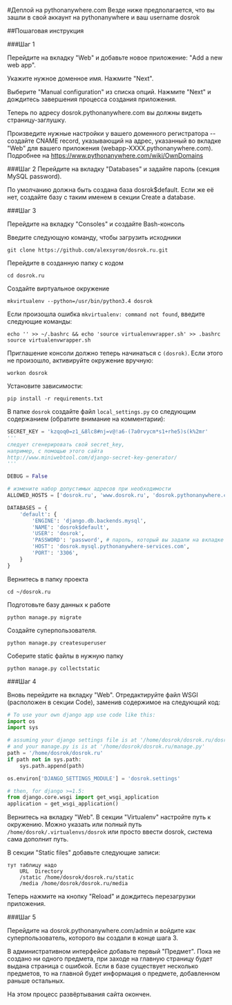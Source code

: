 #Деплой на pythonanywhere.com
Везде ниже предполагается, что вы зашли в свой аккаунт на pythonanywhere и ваш username dosrok

##Пошаговая инструкция

###Шаг 1

Перейдите на вкладку "Web" и добавьте новое приложение: "Add a new web app".

Укажите нужное доменное имя. Нажмите "Next".

Выберите "Manual configuration" из списка опций. Нажмите "Next" и дождитесь завершения процесса создания приложения.

Теперь по адресу dosrok.pythonanywhere.com вы должны видеть страницу-заглушку.

Произведите нужные настройки у вашего доменного регистратора -- создайте CNAME record, указывающий на адрес, указанный во вкладке "Web" для вашего приложения (webapp-XXXX.pythonanywhere.com).
Подробнее на https://www.pythonanywhere.com/wiki/OwnDomains

###Шаг 2
Перейдите на вкладку "Databases" и задайте пароль (секция MySQL password). 

По умолчанию должна быть создана база dosrok$default. Если же её нет, создайте базу с таким именем в секции Create a database.

###Шаг 3

Перейдите на вкладку "Consoles" и создайте Bash-консоль

Введите следующую команду, чтобы загрузить исходники
```shell
git clone https://github.com/alexsyrom/dosrok.ru.git
```

Перейдите в созданную папку с кодом
```shell
cd dosrok.ru
```
Создайте виртуальное окружение
```shell
mkvirtualenv --python=/usr/bin/python3.4 dosrok
```
Если произошла ошибка `mkvirtualenv: command not found`, введите следующие команды:
```shell
echo '' >> ~/.bashrc && echo 'source virtualenvwrapper.sh' >> .bashrc
source virtualenvwrapper.sh
```

Приглашение консоли должно теперь начинаться с `(dosrok)`. Если этого не произошло, активируйте окружение вручную:
```shell
workon dosrok
```

Установите зависимости:
```shell
pip install -r requirements.txt
```

В папке `dosrok` создайте файл `local_settings.py` со следующим содержанием (обратите внимание на комментарии):
```python
SECRET_KEY = 'kzqoq0=z1_&8lc8#nj=v@!a6-(7a0rvycm*s1+rhe5)s(k%2mr' 
'''
следует сгенерировать свой secret_key, 
например, с помощью этого сайта 
http://www.miniwebtool.com/django-secret-key-generator/
'''

DEBUG = False

# измените набор допустимых адресов при необходимости
ALLOWED_HOSTS = ['dosrok.ru', 'www.dosrok.ru', 'dosrok.pythonanywhere.com']

DATABASES = {
	'default': {
		'ENGINE': 'django.db.backends.mysql',
		'NAME': 'dosrok$default',
		'USER': 'dosrok',
		'PASSWORD': 'password', # пароль, который вы задали на вкладке "Databases"
		'HOST': 'dosrok.mysql.pythonanywhere-services.com',
		'PORT': '3306',
	}
}
```

Вернитесь в папку проекта
```shell
cd ~/dosrok.ru
```

Подготовьте базу данных к работе
```shell
python manage.py migrate
```

Создайте суперпользователя.
```shell
python manage.py createsuperuser
```

Соберите static файлы в нужную папку
```shell
python manage.py collectstatic
```

###Шаг 4

Вновь перейдите на вкладку "Web". Отредактируйте файл WSGI (расположен в секции Code), заменив содержимое на следующий код:
```python
# To use your own django app use code like this:
import os
import sys

# assuming your django settings file is at '/home/dosrok/dosrok.ru/dosrok/settings.py'
# and your manage.py is is at '/home/dosrok/dosrok.ru/manage.py'
path = '/home/dosrok/dosrok.ru'
if path not in sys.path:
	sys.path.append(path)

os.environ['DJANGO_SETTINGS_MODULE'] = 'dosrok.settings'

# then, for django >=1.5:
from django.core.wsgi import get_wsgi_application
application = get_wsgi_application()
```

Вернитесь на вкладку "Web". В секции "Virtualenv" настройте путь к окружению. Можно указать или полный путь `/home/dosrok/.virtualenvs/dosrok` или просто ввести dosrok, система сама дополнит путь.

В секции "Static files" добавьте следующие записи:

```shell
тут таблицу надо
    URL  Directory
    /static /home/dosrok/dosrok.ru/static
    /media /home/dosrok/dosrok.ru/media
```

Теперь нажмите на кнопку "Reload" и дождитесь перезагрузки приложения.

###Шаг 5

Перейдите на dosrok.pythonanywhere.com/admin и войдите как суперпользователь, которого вы создали в конце шага 3. 

В административном интерфейсе добавьте первый "Предмет". Пока не создано ни одного предмета, при заходе на главную страницу будет выдана страница с ошибкой. Если в базе существует несколько предметов, то на главной будет информация о предмете, добавленном раньше остальных.

На этом процесс развёртывания сайта окончен. 
